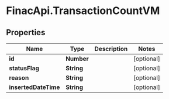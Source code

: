 # FinacApi.TransactionCountVM

## Properties
Name | Type | Description | Notes
------------ | ------------- | ------------- | -------------
**id** | **Number** |  | [optional] 
**statusFlag** | **String** |  | [optional] 
**reason** | **String** |  | [optional] 
**insertedDateTime** | **String** |  | [optional] 
